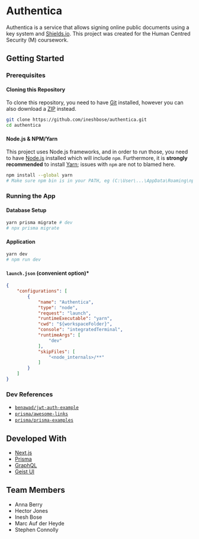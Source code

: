 # Authentica

Authentica is a service that allows signing online public documents using a key system and [Shields.io](https://shields.io). This project was created for the Human Centred Security (M) coursework.

## Getting Started

### Prerequisites

#### Cloning this Repository

To clone this repository, you need to have [Git](https://git-scm.com/) installed, however you can also download a [ZIP](https://github.com/ineshbose/authentica/archive/master.zip) instead.

```sh
git clone https://github.com/ineshbose/authentica.git
cd authentica
```

#### Node.js & NPM/Yarn

This project uses Node.js frameworks, and in order to run those, you need to have [Node.js](https://nodejs.org/en/download/) installed which will include `npm`. Furthermore, it is **strongly recommended** to install [Yarn](https://classic.yarnpkg.com/lang/en/); issues with `npm` are not to blamed here.

```sh
npm install --global yarn
# Make sure npm bin is in your PATH, eg (C:\User\...\AppData\Roaming\npm)
```

### Running the App

#### Database Setup

```sh
yarn prisma migrate # dev
# npx prisma migrate
```

#### Application

```sh
yarn dev
# npm run dev
```

#### `launch.json` (convenient option)*

```json
{
    "configurations": [
        {
            "name": "Authentica",
            "type": "node",
            "request": "launch",
            "runtimeExecutable": "yarn",
            "cwd": "${workspaceFolder}",
            "console": "integratedTerminal",
            "runtimeArgs": [
                "dev"
            ],
            "skipFiles": [
                "<node_internals>/**"
            ]
        }
    ]
}
```

### Dev References

* [`benawad/jwt-auth-example`](https://github.com/benawad/jwt-auth-example)
* [`prisma/awesome-links`](https://github.com/prisma/awesome-links)
* [`prisma/prisma-examples`](https://github.com/prisma/prisma-examples/tree/latest/typescript/graphql-nextjs)

## Developed With

* [Next.js](https://nextjs.org/)
* [Prisma](https://www.prisma.io/)
* [GraphQL](https://graphql.org/)
* [Geist UI](https://geist-ui.dev/)

## Team Members

* Anna Berry
* Hector Jones
* Inesh Bose
* Marc Auf der Heyde
* Stephen Connolly
